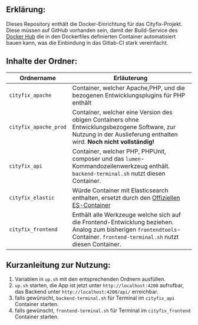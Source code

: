 ## Erklärung:
Dieses Repository enthält die Docker-Einrichtung für das Cityfix-Projekt. Diese müssen auf GitHub vorhanden sein, damit der Build-Service des [Docker Hub](https://hub.docker.com/) die in den Dockerfiles definierten Container automatisiert bauen kann, was die Einbindung in das Gitlab-CI stark vereinfacht.

## Inhalte der Ordner:
|Ordnername|Erläuterung|
|----------|-----------|
|`cityfix_apache`|Container, welcher Apache,PHP, und die bezogenen Entwicklungsplugins für PHP enthält|
|`cityfix_apache_prod`|Container, welcher eine Version des obigen Containers ohne Entwicklungsbezogene Software, zur Nutzung in der Auslieferung enthalten wird. **Noch nicht vollständig!**|
|`cityfix_api`|Container, welcher PHP, PHPUnit, composer und das `lumen`-Kommandozeilenwerkzeug enthält. `backend-terminal.sh` nutzt diesen Container.|
|`cityfix_elastic`| Würde Container mit Elasticsearch enthalten, ersetzt durch den [Offiziellen ES-Container](https://www.docker.elastic.co/)|
|`cityfix_frontend`|Enthält alle Werkzeuge welche sich auf die Frontend-Entwicklung beziehen. Analog zum bisherigen `frontendtools`-Container. `frontend-terminal.sh` nutzt diesen Container.|

## Kurzanleitung zur Nutzung:
1. Variablen in `up.sh` mit den entsprechenden Ordnern ausfüllen.
2. `up.sh` starten, die App ist jetzt unter `http://localhost:4200` aufrufbar, das Backend unter `http://localhost:4200/api/` erreichbar.
3. falls gewünscht, `backend-terminal.sh` für Terminal im `cityfix_api` Container starten.
4. falls gewünscht, `frontend-terminal.sh` für Terminal im `cityfix_frontend` Container starten.